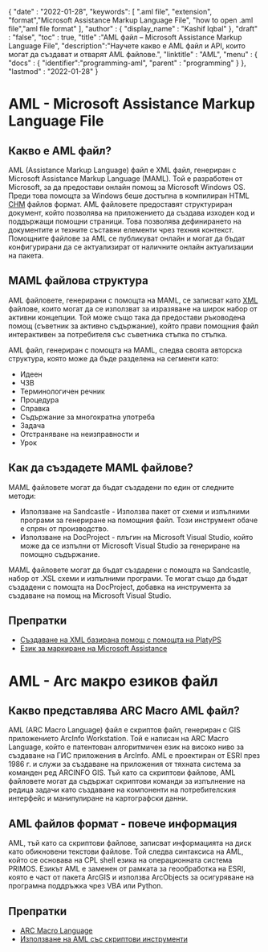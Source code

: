 
{
  "date" : "2022-01-28",
  "keywords": [ ".aml file", "extension", "format","Microsoft Assistance Markup Language File", "how to open .aml file","aml file format" ],
  "author" : {
    "display_name" : "Kashif Iqbal"
},
  "draft" : "false",
  "toc" : true,
  "title" :"AML файл – Microsoft Assistance Markup Language File",
  "description":"Научете какво е AML файл и API, които могат да създават и отварят AML файлове.",
  "linktitle" : "AML",
  "menu" : {
    "docs" : {
      "identifier":"programming-aml",
      "parent" : "programming"
}
},
  "lastmod" : "2022-01-28"
}

# AML - Microsoft Assistance Markup Language File

## Какво е AML файл?

AML (Assistance Markup Language) файл е XML файл, генериран с Microsoft Assistance Markup Language (MAML). Той е разработен от Microsoft, за да предостави онлайн помощ за Microsoft Windows OS. Преди това помощта за Windows беше достъпна в компилиран HTML [CHM](/bg/web/chm/) файлов формат. AML файловете предоставят структуриран документ, който позволява на приложението да създава изходен код и поддържащи помощни страници. Това позволява дефинирането на документите и техните съставни елементи чрез техния контекст. Помощните файлове за AML се публикуват онлайн и могат да бъдат конфигурирани да се актуализират от наличните онлайн актуализации на пакета.

## MAML файлова структура

AML файловете, генерирани с помощта на MAML, се записват като [XML](/bg/web/xml/) файлове, които могат да се използват за изразяване на широк набор от активни концепции. Той може също така да предостави ръководена помощ (съветник за активно съдържание), който прави помощния файл интерактивен за потребителя със съветника стъпка по стъпка.

AML файл, генериран с помощта на MAML, следва своята авторска структура, която може да бъде разделена на сегменти като:

* Идеен
* ЧЗВ
* Терминологичен речник
* Процедура
* Справка
* Съдържание за многократна употреба
* Задача
* Отстраняване на неизправности и
* Урок

## Как да създадете MAML файлове?

MAML файловете могат да бъдат създадени по един от следните методи:

* Използване на Sandcastle - Използва пакет от схеми и изпълними програми за генериране на помощния файл. Този инструмент обаче е спрян от производство.
* Използване на DocProject - плъгин на Microsoft Visual Studio, който може да се изпълни от Microsoft Visual Studio за генериране на помощно съдържание.

MAML файловете могат да бъдат създадени с помощта на Sandcastle, набор от .XSL схеми и изпълними програми. Те могат също да бъдат създадени с помощта на DocProject, добавка на инструмента за създаване на помощ на Microsoft Visual Studio.

## Препратки

* [Създаване на XML базирана помощ с помощта на PlatyPS
](https://learn.microsoft.com/en-us/powershell/scripting/dev-cross-plat/create-help-using-platyps?view=powershell-7.2)
* [Език за маркиране на Microsoft Assistance](https://en.wikipedia.org/wiki/Microsoft_Assistance_Markup_Language)

# AML - Arc макро езиков файл

## Какво представлява ARC Macro AML файл?

AML (ARC Macro Language) файл е скриптов файл, генериран с GIS приложението ArcInfo Workstation. Той е написан на ARC Macro Language, който е патентован алгоритмичен език на високо ниво за създаване на ГИС приложения в ArcInfo. AML е проектиран от ESRI през 1986 г. и служи за създаване на приложения от тяхната система за команден ред ARCINFO GIS. Тъй като са скриптови файлове, AML файловете могат да съдържат скриптови команди за изпълнение на редица задачи като създаване на компоненти на потребителския интерфейс и манипулиране на картографски данни.

## AML файлов формат - повече информация

AML, тъй като са скриптови файлове, записват информацията на диск като обикновени текстови файлове. Той следва синтаксиса на AML, който се основава на CPL shell езика на операционната система PRIMOS. Езикът AML е заменен от рамката за геообработка на ESRI, която е част от пакета ArcGIS и използва ArcObjects за осигуряване на програмна поддръжка чрез VBA или Python.

## Препратки

* [ARC Macro Language](https://en.wikipedia.org/wiki/ARC_Macro_Language)
* [Използване на AML със скриптови инструменти](https://desktop.arcgis.com/en/arcmap/latest/analyze/creating-tools/using-amls-with-script-tools.htm)

